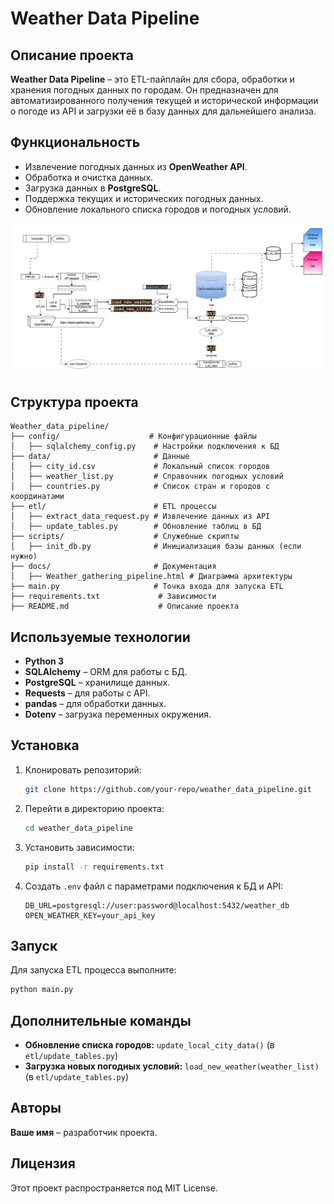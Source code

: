 # Weather Data Pipeline

## Описание проекта
**Weather Data Pipeline** – это ETL-пайплайн для сбора, обработки и хранения погодных данных по городам. Он предназначен для автоматизированного получения текущей и исторической информации о погоде из API и загрузки её в базу данных для дальнейшего анализа.

## Функциональность
- Извлечение погодных данных из **OpenWeather API**.
- Обработка и очистка данных.
- Загрузка данных в **PostgreSQL**.
- Поддержка текущих и исторических погодных данных.
- Обновление локального списка городов и погодных условий.

![picture.jpg](docs/picture.jpg) 

## Структура проекта
```
Weather_data_pipeline/
├── config/                    # Конфигурационные файлы
│   ├── sqlalchemy_config.py    # Настройки подключения к БД
├── data/                       # Данные
│   ├── city_id.csv             # Локальный список городов
│   ├── weather_list.py         # Справочник погодных условий
│   ├── countries.py            # Список стран и городов с координатами
├── etl/                        # ETL процессы
│   ├── extract_data_request.py # Извлечение данных из API
│   ├── update_tables.py        # Обновление таблиц в БД
├── scripts/                    # Служебные скрипты
│   ├── init_db.py              # Инициализация базы данных (если нужно)
├── docs/                       # Документация
│   ├── Weather_gathering_pipeline.html # Диаграмма архитектуры
├── main.py                     # Точка входа для запуска ETL
├── requirements.txt             # Зависимости
├── README.md                    # Описание проекта
```

## Используемые технологии
- **Python 3**
- **SQLAlchemy** – ORM для работы с БД.
- **PostgreSQL** – хранилище данных.
- **Requests** – для работы с API.
- **pandas** – для обработки данных.
- **Dotenv** – загрузка переменных окружения.

## Установка
1. Клонировать репозиторий:
   ```bash
   git clone https://github.com/your-repo/weather_data_pipeline.git
   ```
2. Перейти в директорию проекта:
   ```bash
   cd weather_data_pipeline
   ```
3. Установить зависимости:
   ```bash
   pip install -r requirements.txt
   ```
4. Создать `.env` файл с параметрами подключения к БД и API:
   ```
   DB_URL=postgresql://user:password@localhost:5432/weather_db
   OPEN_WEATHER_KEY=your_api_key
   ```

## Запуск
Для запуска ETL процесса выполните:
```bash
python main.py
```

## Дополнительные команды
- **Обновление списка городов:** `update_local_city_data()` (в `etl/update_tables.py`)
- **Загрузка новых погодных условий:** `load_new_weather(weather_list)` (в `etl/update_tables.py`)

## Авторы
**Ваше имя** – разработчик проекта.

## Лицензия
Этот проект распространяется под MIT License.

